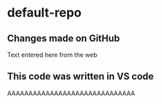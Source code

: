 # default-repo
## Changes made on GitHub
Text entered here from the web
## This code was written in VS code
AAAAAAAAAAAAAAAAAAAAAAAAAAAAAA